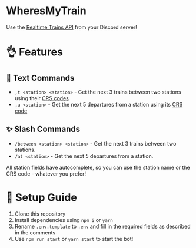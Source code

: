 # WheresMyTrain

Use the [Realtime Trains API](https://www.realtimetrains.co.uk/) from your Discord server!

# 👌 Features

## 📝 Text Commands

- `,t <station> <station>` - Get the next 3 trains between two stations using their [CRS codes](https://www.rail-record.co.uk/railway-location-codes)
- `,a <station>` - Get the next 5 departures from a station using its [CRS code](https://www.rail-record.co.uk/railway-location-codes)

## ✨ Slash Commands

- `/between <station> <station>` - Get the next 3 trains between two stations.
- `/at <station>` - Get the next 5 departures from a station.

All station fields have autocomplete, so you can use the station name or the CRS code - whatever you prefer!

# 💾 Setup Guide

1. Clone this repository
2. Install dependencies using `npm i` or `yarn`
3. Rename `.env.template` to `.env` and fill in the required fields as described in the comments
4. Use `npm run start` or `yarn start` to start the bot!
